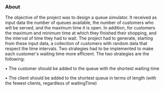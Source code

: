 ### About
The objective of the project was to design a queue simulator. It received as input data the number of queues available, the number of customers who will be served, and the maximum time it is open. In addition, for customers the maximum and minimum time at which they finished their shopping, and the interval of time they had to wait. The project had to generate, starting from these input data, a collection of customers with random data that respect the time intervals. Two strategies had to be implemented to make each customer's waiting time more efficient. The two strategies are the following:

• The customer should be added to the queue with the shortest waiting time

• The client should be added to the shortest queue in terms of length (with the fewest clients, regardless of waitingTime)
